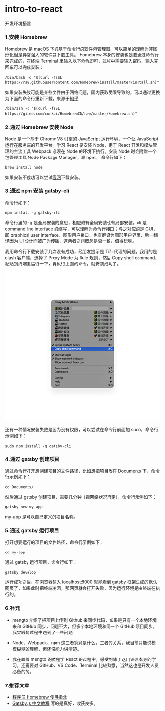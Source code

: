 # intro-to-react

开发环境搭建

### 1.安装 Homebrew

Homebrew 是 macOS 下的基于命令行的软件包管理器，可以简单的理解为非图形化但是异常强大的软件包下载工具。
Homebrew 本身的安装也是要通过命令行来完成的，在终端 Terminal 里输入以下命令即可，过程中需要输入密码，输入完回车可以完成安装：

`/bin/bash -c "$(curl -fsSL https://raw.githubusercontent.com/Homebrew/install/master/install.sh)"`

如果安装失败可能是某些文件由于网络问题，国内获取受限导致的，可以通过更换为下面的命令行重新下载，来源于[知乎](https://www.zhihu.com/question/35928898)

`/bin/zsh -c "$(curl -fsSL https://gitee.com/cunkai/HomebrewCN/raw/master/Homebrew.sh)"`

### 2.通过 Homebrew 安装 Node

Node 是一个基于 Chrome V8 引擎的 JavaScript 运行环境，一个让 JavaScript 运行在服务端的开发平台。学习 React 要安装 Node，用于 React 开发和模块管理的主流工具 Webpack 必须在 Node 的环境下执行。安装 Node 时会附赠一个包管理工具 Node Package Manager，即 npm。
命令行如下：

`brew install node`

如果安装不成功可以尝试[官网](https://nodejs.org/en/)下载安装。

### 3.通过 npm 安装 gatsby-cli

命令行如下：

`npm install -g gatsby-cli`

命令行里的 -g 是全局安装的意思，相应的有全局安装也有局部安装。cli 是 command line interface 的缩写，可以理解为命令行接口；与之对应的是 GUI，即 graphical user interface，图形用户接口，也有翻译为图形用户界面，后一翻译因为 UI 设计而被广为传播，这两者之间概念是否一致，值得玩味。

我用命令行下载安装了几次没有成功，经朋友提示是 TiZi 代理的问题，我用的是 clash 客户端，选择了 Proxy Mode 为 Rule 规则，然后 Copy shell command，黏贴到终端里运行一下，再执行上面的命令，就安装成功了。
![](./md-images/clash.jpg)

还有一种情况安装失败是因为没有权限，可以尝试在命令行前面加 sudo，命令行示例如下：

`sudo npm install -g gatsby-cli`

### 4.通过 gatsby 创建项目

通过命令行打开想创建项目的文件路径，比如想把项目放在 Documents 下，命令行示例如下：

`cd Documents/`

然后通过 gatsby 创建项目，需要几分钟（视网络状况而定），命令行示例如下：

`gatsby new my-app`

my-app 是可以自己定义的项目名称。

### 5.通过 gatsby 运行项目

打开想要运行的项目的文件路径，命令行示例如下：

`cd my-app`

通过 gatsby 运行项目，命令行如下：

`gatsby develop`

运行成功之后，在浏览器输入 localhost:8000 就能看到 gatsby 框架生成的默认网页了，如果此时把终端关闭，那网页就会打开失败，因为运行环境是由终端在执行的。

### 6.补充

- mengto 介绍了把项目上传到 Github 来同步代码，如果是只有一个本地环境来和 GitHub 同步，问题不大，但多个本地环境和同一个 GitHub 项目同步，我实践的过程中遇到了一些问题

- Node、Webpack、npm 这三者究竟是什么，三者的关系，我目前只能说模模糊糊的理解，但还没能力讲清楚。

- 我在跟着 mengto 的教程学 React 的过程中，感受到除了这门语言本身的学习，还需要对 GitHub、VS Code、Terminal 比较熟悉，当然这也是开发人员必备的的。

### 7.推荐文章

- [程序员 Homebrew 使用指北](https://sspai.com/post/56009#toc_22)
- [Gatsby.js 中文教程](https://www.gatsbyjs.cn/tutorial/)
  写的是真好，收获良多。
